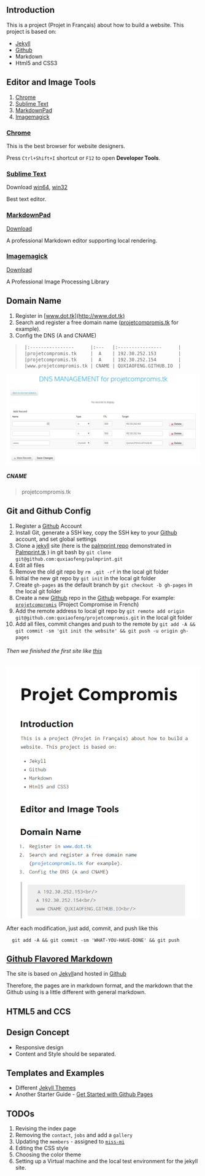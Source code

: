 Introduction
-------

This is a project (Projet in Français) about how to build a website.
This project is based on:

+ [Jekyll](http://jekyllrb.com/)
+ [Github](https://github.com/)
+ Markdown
+ Html5 and CSS3

Editor and Image Tools
------------------------

1. [Chrome](https://www.google.com/chrome/browser/)
1. [Sublime Text](http://www.sublimetext.com/)
2. [MarkdownPad](http://markdownpad.com/)
3. [Imagemagick](http://www.imagemagick.org/)

### [Chrome](https://www.google.com/chrome/browser/) 

This is the best browser for website designers. 

Press `Ctrl+Shift+I` shortcut or `F12` to open **Developer Tools**.

### [Sublime Text](http://www.sublimetext.com/)

Download [win64](http://c758482.r82.cf2.rackcdn.com/Sublime%20Text%20Build%203059%20x64%20Setup.exe), [win32](http://c758482.r82.cf2.rackcdn.com/Sublime%20Text%20Build%203059%20Setup.exe)

Best text editor.

### [MarkdownPad](http://markdownpad.com/)

[Download](http://markdownpad.com/download/markdownpad2-setup.exe)

A professional Markdown editor supporting local rendering.

### [Imagemagick](http://www.imagemagick.org/)

[Download](http://www.imagemagick.org/download/binaries/ImageMagick-6.8.9-7-Q16-x64-dll.exe)

A Professional Image Processing Library


Domain Name
------

1. Register in [www.dot.tk](http://www.dot.tk)
2. Search and register a free domain name ([projetcompromis.tk](http://projetcompromis.tk) for example).
3. Config the DNS (A and CNAME)

>      |:----------------      |:---   |:----------------      |
>      |projetcompromis.tk     |  A    | 192.30.252.153        |
>      |projetcompromis.tk     |  A    | 192.30.252.154        |
>      |www.projetcompromis.tk | CNAME | QUXIAOFENG.GITHUB.IO  |

[![DNS Config in dot.tk](/images/dnsconfig.png)](/images/dnsconfig.png)

##### CNAME

>    projetcompromis.tk


Git and Github Config
----------------

1. Register a [Github](https://github.com/) Account
2. Install Git, generate a SSH key, copy the SSH key to your [Github](https://github.com/) account, and set global settings
3. Clone a [jekyll](http://jekyllrb.com/) site (here is the [palmprint repo](https://github.com/quxiaofeng/palmprint) demonstrated in [Palmprint.tk](http://palmprint.tk/) ) in git bash by `git clone git@github.com:quxiaofeng/palmprint.git`
4. Edit all files
5. Remove the old git repo by `rm .git -rf` in the local git folder
6. Initial the new git repo by `git init` in the local git folder
7. Create `gh-pages` as the default branch by `git checkout -b gh-pages` in the local git folder
8. Create a new [Github](https://github.com/) repo in the [Github](https://github.com/) webpage. For example: [`projetcompromis`](https://github.com/quxiaofeng/projetcompromis) (Project Compromise in French)
9. Add the remote address to local git repo by `git remote add origin git@github.com:quxiaofeng/projetcompromis.git` in the local git folder
10. Add all files, commit changes and push to the remote by `git add -A && git commit -sm 'git init the website' && git push -u origin gh-pages`

###### Then we finished the first site like [this](/images/firstsite.png)

[![First Site Screen](/images/firstsite.png)](/images/firstsite.png)

After each modification, just add, commit, and push like this

      git add -A && git commit -sm 'WHAT-YOU-HAVE-DONE' && git push

[Github Flavored Markdown](https://help.github.com/articles/github-flavored-markdown)
----------------

The site is based on [Jekyll](http://jekyllrb.com/)and hosted in [Github](https://github.com/)

Therefore, the pages are in markdown format, and the markdown that the Github using is a little different with general markdown.

HTML5 and CCS
----------------

Design Concept
----------------

+ Responsive design
+ Content and Style should be separated.

Templates and Examples
----------------

+ Different [Jekyll Themes](http://jekyllthemes.org/)
+ Another Starter Guide - [Get Started with Github Pages](http://24ways.org/2013/get-started-with-github-pages/)

TODOs
------------

1. Revising the index page
2. Removing the `contact`, `jobs` and add a `gallery`
3. Updating the `members` - assigned to [`miss-mi`](https://github.com/miss-mi)
4. Editing the CSS style
5. Choosing the color theme
6. Setting up a Virtual machine and the local test environment for the jekyll site.


